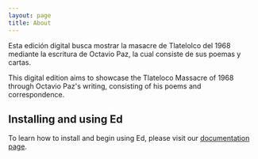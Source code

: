 ```yaml
---
layout: page
title: About
---
```


Esta edición digital busca mostrar la masacre de Tlatelolco del 1968 mediante la escritura de Octavio Paz, la cual consiste de sus poemas y cartas.

This digital edition aims to showcase the Tlateloco Massacre of 1968 through Octavio Paz's writing, consisting of his poems and correspondence.


## Installing and using Ed

To learn how to install and begin using Ed, please visit our
[documentation page](http://minicomp.github.io/ed/documentation).
